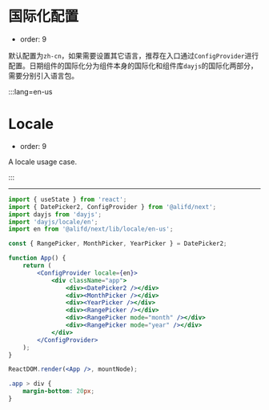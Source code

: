 # 国际化配置

-   order: 9

默认配置为`zh-cn`，如果需要设置其它语言，推荐在入口通过`ConfigProvider`进行配置。日期组件的国际化分为组件本身的国际化和组件库`dayjs`的国际化两部分，需要分别引入语言包。

:::lang=en-us

# Locale

-   order: 9

A locale usage case.

:::

---

```jsx
import { useState } from 'react';
import { DatePicker2, ConfigProvider } from '@alifd/next';
import dayjs from 'dayjs';
import 'dayjs/locale/en';
import en from '@alifd/next/lib/locale/en-us';

const { RangePicker, MonthPicker, YearPicker } = DatePicker2;

function App() {
    return (
        <ConfigProvider locale={en}>
            <div className="app">
                <div><DatePicker2 /></div>
                <div><MonthPicker /></div>
                <div><YearPicker /></div>
                <div><RangePicker /></div>
                <div><RangePicker mode="month" /></div>
                <div><RangePicker mode="year" /></div>
            </div>
        </ConfigProvider>
    );
}

ReactDOM.render(<App />, mountNode);
```

```css
.app > div {
    margin-bottom: 20px;
}
```
